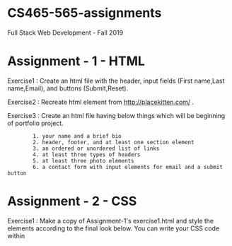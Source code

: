 # CS465-565-assignments
Full Stack Web Development - Fall 2019 

# Assignment - 1 - HTML

 Exercise1 : Create an html file with the header, input fields (First name,Last name,Email), and buttons (Submit,Reset). 
 
 Exercise2 : Recreate html element from http://placekitten.com/ . 
 
 Exercise3 : Create an html file having below things which will be beginning of portfolio project.
 
            1. your name and a brief bio
            2. header, footer, and at least one section element
            3. an ordered or unordered list of links
            4. at least three types of headers
            5. at least three photo elements
            6. a contact form with input elements for email and a submit button           
            
# Assignment - 2 - CSS

  Exercise1 : Make a copy of Assignment-1's exercise1.html and style the elements according to the final look below. You can write your     CSS code within <style> tags within your .html file or you can create an exercise1.css file and link to it.
  
        ❏ To center the form I have used flex display.
        ❏ I have used linear-gradient for background color.
        ❏ I have used :hover and :focus selector to change color of button Whenever the user hovers or focuses on a button.

  Exercise2 : I have used CSS grid to style the elements of Assignment-1's exercise2.html to make it loosely same as the website http://placekitten.com/. 
  
  Exercise3 : I have started styling my portfolio with CSS.
  
  # Assignment - 3 - CSS Layout and Bootstrap
  
    Exercise1 : I have created form usign Bootstrap. And to center form (Vertically and horizontally) I have used flex. 
    
    Exercise2 : I have created this layout using Bootstrap grid system.
    
    Exercise3 : I have created this layout using inline block.
    
    Exercise4 : I have created this layout using bootstrap grid system.
    
    Exercise5 : I have created this layout using flexbox.
    
    Exercise6 : I have created this layout using CSS grid.
    
    Exercise7 : I have created this layout using flexbox.
    
    Exercise8 : I have created this layout using bootstrap grid system.
    
 # Assignment - 4 - JavaScript
 
    Exercise1 : I have Written a program using JavaScript that uses console.log to print all the numbers from 1 to 100, with some             exceptions. For numbers divisible by 3, print “fizz” and for numbers divisible by 5 (but not 3), print “buzz. For numbers divisible by     3 and 5, print “fizzbuzz.”
    
    Exercise2 : I have written a program to reverse a number using JavaScript. For example for input = 231756 output will be 657132.
    
    Exercise3 : I have written JavaScript program for Assignment-3's Bootstrap form that Whenever the user submits the form, output the       data from the form in the following format to the console:
       name: Jane Doe
       email: jane@janedoe.com 
       message: This is a test message.
    and Whenever the user clicks the “reset” button, reset the values of each input field.
    
    Exercise4 : I have written JavaScript program to output current width and height of window whenever it is resized. To display output I     have used two divs.
    
    Exercise5 : I have created button and whenever user clicks on button background color will be changed randomly. For that I have           written Javascript program to generate random hexcode to change background color.
    
  # Assignment 5 - Node and Express
    Used bootstrap form created in privous assignment for this assignment. I have assigned action="/submit" and method="POST" to form 
    element which will send the data of name, email and comment of from to server when user will submit the form. In your app.js, I have
    created an Express server and handle the route indicated in the form above and print the name, email, and comment in the appropriate
    page. I have used body-parser middleware for parsing incoming request bodies.
    
  # Assignment 6 - Node, Express, React, Angular, TypeScript, Vue
  
    Completed below tutorials : 
    
    1. Intro to React - Reactjs.org: https://reactjs.org/tutorial/tutorial.html 
        
    2. Create Your First Angular App - Codelabs:https://codelab.fun/angular/create-first-app/intro
       1. Created my angular app using command ng new my-angular-app
       2. Run Angular application by navigating to the new folder and typing ng serve to start the web server and open the application in 
       a browser: cd my-angular-app ng serve
       Modified Files : 
       1. my-angular-app/src/index.html
       2. my-angular-app/src/main.ts
       3. my-angular-app/src/app/app.module.ts
       4. my-angular-app/src/app/app.component.ts
       Installed the Angular CLI npm install -g @angular/cli
    
    3. Mini Workshop 1 - Build a Simple Pet Fetching Web Application - Vue
       Vixens: https://workshops.vuevixens.org/workshop/minis/mini1.html
    
  
